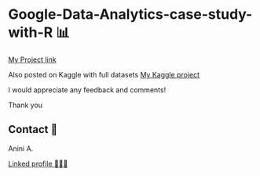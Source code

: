 # Google-Data-Analytics-case-study-with-R 📊

[My Project link](google-data-analytics-bellabeat-project.ipynb)

Also posted on Kaggle with full datasets [My Kaggle project](https://www.kaggle.com/code/jeanan/google-data-analytics-bellabeat-project?kernelSessionId=124091053)

I would appreciate any feedback and comments! 

Thank you

## Contact 🪪

Anini A.

[Linked profile 👨🏾‍🦲](https://www.linkedin.com/in/anini-amoakon)

